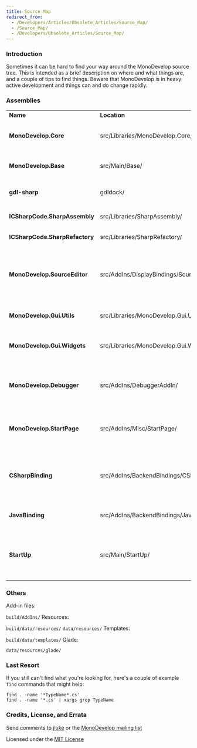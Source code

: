 ```yaml
---
title: Source Map
redirect_from:
  - /Developers/Articles/Obsolete_Articles/Source_Map/
  - /Source_Map/
  - /Developers/Obsolete_Articles/Source_Map/
---
```


### Introduction

Sometimes it can be hard to find your way around the MonoDevelop source tree. This is intended as a brief description on where and what things are, and a couple of tips to find things. Beware that MonoDevelop is in heavy active development and things can and do change rapidly.

### Assemblies

<table>
<colgroup>
<col width="25%" />
<col width="25%" />
<col width="25%" />
<col width="25%" />
</colgroup>
<tbody>
<tr class="odd">
<td align="left"><strong>Name</strong></td>
<td align="left"><strong>Location</strong></td>
<td align="left"><strong>Description</strong></td>
<td align="left"><strong>Dependencies</strong></td>
</tr>
<tr class="even">
<td align="left"><strong>MonoDevelop.Core</strong></td>
<td align="left">src/Libraries/MonoDevelop.Core/</td>
<td align="left">Contains the bare necessities for the IDE</td>
<td align="left"><em>none</em></td>
</tr>
<tr class="odd">
<td align="left"><strong>MonoDevelop.Base</strong></td>
<td align="left">src/Main/Base/</td>
<td align="left">Contains the base of the IDE</td>
<td align="left"><ul>
<li>MonoDevelop.Core</li>
<li>Gtk#/GNOME</li>
</ul></td>
</tr>
<tr class="even">
<td align="left"><strong>gdl-sharp</strong></td>
<td align="left">gdldock/</td>
<td align="left">Binding of the gdl dock C library</td>
<td align="left"><ul>
<li>Gtk#</li>
</ul></td>
</tr>
<tr class="odd">
<td align="left"><strong>ICSharpCode.SharpAssembly</strong></td>
<td align="left">src/Libraries/SharpAssembly/</td>
<td align="left">Assembly reading library</td>
<td align="left"><em>none</em></td>
</tr>
<tr class="even">
<td align="left"><strong>ICSharpCode.SharpRefactory</strong></td>
<td align="left">src/Libraries/SharpRefactory/</td>
<td align="left">C# parser library</td>
<td align="left"><em>none</em></td>
</tr>
<tr class="odd">
<td align="left"><strong>MonoDevelop.SourceEditor</strong></td>
<td align="left">src/AddIns/DisplayBindings/SourceEditor/</td>
<td align="left">Default editor for MonoDevelop</td>
<td align="left"><ul>
<li>Gtk#</li>
<li>gtksourceview-sharp</li>
<li>MonoDevelop.Core</li>
<li>MonoDevelop.Base</li>
<li>MonoDevelop.Gui.Widgets</li>
<li>MonoDevelop.Gui.Utils</li>
</ul></td>
</tr>
<tr class="even">
<td align="left"><strong>MonoDevelop.Gui.Utils</strong></td>
<td align="left">src/Libraries/MonoDevelop.Gui.Utils/</td>
<td align="left">Miscellaneous extra functions</td>
<td align="left"><ul>
<li>Gtk#/GNOME</li>
</ul></td>
</tr>
<tr class="odd">
<td align="left"><strong>MonoDevelop.Gui.Widgets</strong></td>
<td align="left">src/Libraries/MonoDevelop.Gui.Widgets/</td>
<td align="left">Extra Gtk# specific widgets</td>
<td align="left"><ul>
<li>Gtk#/GNOME</li>
<li>MonoDevelop.Core</li>
<li>MonoDevelop.Gui.Utils</li>
</ul></td>
</tr>
<tr class="even">
<td align="left"><strong>MonoDevelop.Debugger</strong></td>
<td align="left">src/AddIns/DebuggerAddIn/</td>
<td align="left">Debugging support library</td>
<td align="left"><ul>
<li>Gtk#</li>
<li>Mono.Debugger</li>
<li>MonoDevelop.Base</li>
<li>MonoDevelop.Core</li>
</ul></td>
</tr>
<tr class="odd">
<td align="left"><strong>MonoDevelop.StartPage</strong></td>
<td align="left">src/AddIns/Misc/StartPage/</td>
<td align="left">IDE start page</td>
<td align="left"><ul>
<li>gecko-sharp</li>
<li>Gtk#</li>
<li>MonoDevelop.Core</li>
<li>MonoDevelop.Base</li>
</ul></td>
</tr>
<tr class="even">
<td align="left"><strong>CSharpBinding</strong></td>
<td align="left">src/AddIns/BackendBindings/CSharpBinding/</td>
<td align="left">Backend for C# langauge support</td>
<td align="left"><ul>
<li>MonoDevelop.Core</li>
<li>MonoDevelop.Base</li>
<li>MonoDevelop.SourceEditor</li>
<li>ICSharpCode.SharpRefactory</li>
<li>MonoDevelop.Gui.Widgets</li>
</ul></td>
</tr>
<tr class="odd">
<td align="left"><strong>JavaBinding</strong></td>
<td align="left">src/AddIns/BackendBindings/JavaBinding/</td>
<td align="left">Backend for Java langauge</td>
<td align="left"><ul>
<li>External java runtime and compiler</li>
</ul></td>
</tr>
<tr class="even">
<td align="left"><strong>StartUp</strong></td>
<td align="left">src/Main/StartUp/</td>
<td align="left">Parses command line and invokes the rest</td>
<td align="left"><ul>
<li>MonoDevelop.Core</li>
<li>MonoDevelop.Base</li>
<li>MonoDevelop.SourceEditor</li>
<li>ICSharpCode.SharpRefactory</li>
<li>MonoDevelop.Gui.Widgets</li>
</ul></td>
</tr>
</tbody>
</table>

### Others

Add-in files:

`build/AddIns/`
 Resources:

`build/data/resources/`
`data/resources/`
 Templates:

`build/data/templates/`
 Glade:

`data/resources/glade/`

### Last Resort

If you still can't find what you're looking for, here's a couple of example `find` commands that might help:

``` eval
find . -name '*TypeName*.cs'
find . -name '*.cs' | xargs grep TypeName
```

### Credits, License, and Errata

Send comments to [jluke](mailto:jluke@cfl.rr.com "mailto:jluke@cfl.rr.com") or the [MonoDevelop mailing list](mailto:monodevelop-list@lists.ximian.com "mailto:monodevelop-list@lists.ximian.com")

Licensed under the [MIT License](http://opensource.org/licenses/mit-license.php "http://opensource.org/licenses/mit-license.php")


